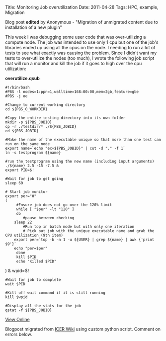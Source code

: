 Title: Monitoring Job overutilization
Date: 2011-04-28
Tags: HPC, example, Migration

Blog post **edited** by Anonymous \- "Migration of unmigrated content due to
installation of a new plugin"

This week I was debugging some user code that was over-utilizing a compute
node. The job was intended to use only 1 cpu but one of the job's libraries
ended up using all the cpus on the node. I needing to run a lot of tests to
see what exactly was causing the problem. Since I didn't want my tests to
over-utilize the nodes (too much), I wrote the following job script that will
run a monitor and kill the job if it goes to high over the cpu utilization:

**overutilize.qsub**



    #!/bin/bash
    #PBS -l nodes=1:ppn=1,walltime=168:00:00,mem=2gb,feature=gbe
    #PBS -j oe

    #Change to current working directory
    cd ${PBS_O_WORKDIR}

    #Copy the entire testing directory into its own folder
    mkdir -p ${PBS_JOBID}
    cp -r ./testdir/* ./${PBS_JOBID}
    cd ${PBS_JOBID}

    #Make the name of the executable unique so that more than one test can run on the same node
    export name=`echo "ex+${PBS_JOBID}" | cut -d "." -f 1`
    ln -s testprogram ${name}

    #run the testprogram using the new name (including input arguments)
    ./${name} 2.5 -15 -7.5 &
    export PID=$!

    #Wait for job to get going
    sleep 60

    # Start job monitor
    export per="0"
    (
         #Ensure job does not go over the 120% limit
         while [ "$per" -lt "120" ]
         do
            #pause between checking
    	sleep 22
            #Run top in batch mode but with only one iteration
            # Pick out job with the unique executable name and grab the CPU utilization (9th item)
    	export per=`top -b -n 1 -u ${USER} | grep ${name} | awk {'print $9'}`
    	echo "per=$per"
         done
         kill $PID
         echo "Killed $PID"
   ) &
    wpid=$!

    #Wait for job to complete
    wait $PID

    #Kill off wait command if it is still running
    kill $wpid

    #Display all the stats for the job
    qstat -f ${PBS_JOBID}



[View
Online](https://wiki.hpcc.msu.edu/display/~colbrydi@msu.edu/2011/04/28/Monitoring+Job+overutilization)

Blogpost migrated from [ICER Wiki](https://wiki.hpcc.msu.edu/display/~colbrydi@msu.edu/2011/04/28/Monitoring+Job+overutilization) using custom python script. Comment on errors below.
